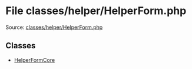 File classes/helper/HelperForm.php
=========

Source: [classes/helper/HelperForm.php](https://github.com/PrestaShop/PrestaShop/blob/1.6.1.1/classes/helper/HelperForm.php)


Classes
-------

* [HelperFormCore](class.HelperFormCore.md)

